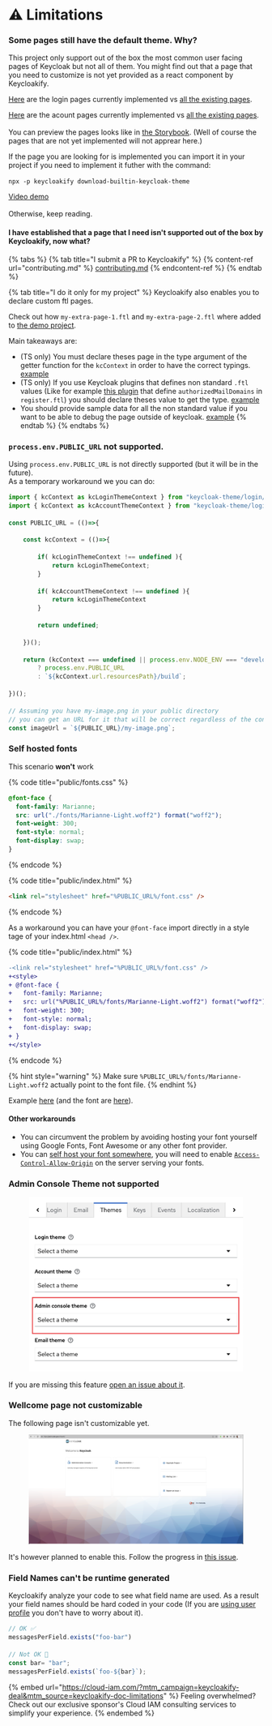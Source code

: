 # ⚠ Limitations

### Some pages still have the default theme. Why?

This project only support out of the box the most common user facing pages of Keycloak but not all of them. You might find out that a page that you need to customize is not yet provided as a react component by Keycloakify. &#x20;

[Here](https://github.com/InseeFrLab/keycloakify/tree/main/src/login/pages) are the login pages currently implemented vs [all the existing pages](https://github.com/keycloak/keycloak/tree/main/themes/src/main/resources/theme/base/login). &#x20;

[Here](https://github.com/InseeFrLab/keycloakify/tree/main/src/account/pages) are the acount pages currently implemented vs [all the existing pages](https://github.com/keycloak/keycloak/tree/21.1.2/themes/src/main/resources/theme/base/account).  \
\
You can preview the pages looks like in [the Storybook](https://storybook.keycloakify.dev/?path=/story/introduction--page). (Well of course the pages that are not yet implemented will not apprear here.) &#x20;

If the page you are looking for is implemented you can import it in your project if you need to implement it futher with the command:   &#x20;

`npx -p keycloakify download-builtin-keycloak-theme`&#x20;

[Video demo](https://user-images.githubusercontent.com/6702424/164304458-934b0e1d-9de7-4bb4-8a1c-e06a70b1636a.mov)  \
\
Otherwise, keep reading.

#### I have established that a page that I need isn't supported out of the box by Keycloakify, now what? &#x20;

{% tabs %}
{% tab title="I submit a PR to Keycloakify" %}
{% content-ref url="contributing.md" %}
[contributing.md](contributing.md)
{% endcontent-ref %}
{% endtab %}

{% tab title="I do it only for my project" %}
Keycloakify also enables you to declare custom ftl pages. &#x20;

Check out how `my-extra-page-1.ftl` and `my-extra-page-2.ftl` where added to [the demo project](https://github.com/garronej/keycloakify-demo-app/tree/look\_and\_feel). &#x20;

Main takeaways are:

* (TS only) You must declare theses page in the type argument of the getter function for the `kcContext` in order to have the correct typings. [example](https://github.com/garronej/keycloakify-demo-app/blob/4eb2a9f63e9823e653b2d439495bda55e5ecc134/src/KcApp/kcContext.ts#L16-L21)
* (TS only) If you use Keycloak plugins that defines non standard `.ftl` values (Like for example [this plugin](https://github.com/micedre/keycloak-mail-whitelisting) that define `authorizedMailDomains` in `register.ftl`) you should declare theses value to get the type. [example](https://github.com/garronej/keycloakify-demo-app/blob/4eb2a9f63e9823e653b2d439495bda55e5ecc134/src/KcApp/kcContext.ts#L6-L13)
* You should provide sample data for all the non standard value if you want to be able to debug the page outside of keycloak. [example](https://github.com/garronej/keycloakify-demo-app/blob/4eb2a9f63e9823e653b2d439495bda55e5ecc134/src/KcApp/kcContext.ts#L28-L43)
{% endtab %}
{% endtabs %}

### `process.env.PUBLIC_URL` not supported.

Using `process.env.PUBLIC_URL` is not directly supported (but it will be in the future).  \
As a temporary workaround we you can do: &#x20;

```typescript
import { kcContext as kcLoginThemeContext } from "keycloak-theme/login/kcContext";
import { kcContext as kcAccountThemeContext } from "keycloak-theme/login/kcContext";

const PUBLIC_URL = (()=>{

    const kcContext = (()=>{

        if( kcLoginThemeContext !== undefined ){
            return kcLoginThemeContext;
        }
        
        if( kcAccountThemeContext !== undefined ){
            return kcLoginThemeContext
        }

        return undefined;

    })();

    return (kcContext === undefined || process.env.NODE_ENV === "development")
        ? process.env.PUBLIC_URL
        : `${kcContext.url.resourcesPath}/build`;

})();

// Assuming you have my-image.png in your public directory 
// you can get an URL for it that will be correct regardless of the context with:  
const imageUrl = `${PUBLIC_URL}/my-image.png`;
```

### Self hosted fonts

This scenario **won't** work

{% code title="public/fonts.css" %}
```css
@font-face {
  font-family: Marianne;
  src: url("./fonts/Marianne-Light.woff2") format("woff2");
  font-weight: 300;
  font-style: normal;
  font-display: swap;
}
```
{% endcode %}

{% code title="public/index.html" %}
```html
<link rel="stylesheet" href="%PUBLIC_URL%/font.css" />
```
{% endcode %}

As a workaround you can have your `@font-face` import directly in a style tage of your index.html `<head />`.

{% code title="public/index.html" %}
```diff
-<link rel="stylesheet" href="%PUBLIC_URL%/font.css" />
+<style>
+ @font-face {
+   font-family: Marianne;
+   src: url("%PUBLIC_URL%/fonts/Marianne-Light.woff2") format("woff2");
+   font-weight: 300;
+   font-style: normal;
+   font-display: swap;
+ }
+</style>
```
{% endcode %}

{% hint style="warning" %}
Make sure `%PUBLIC_URL%/fonts/Marianne-Light.woff2` actually point to the font file.
{% endhint %}

Example [here](https://github.com/garronej/keycloakify-demo-app/blob/9aa2dbaec28a7786d6b2983c9a59d393dec1b2d6/public/index.html#L27-L73) (and the font are [here](https://github.com/garronej/keycloakify-demo-app/tree/main/public/fonts/WorkSans)).

#### Other workarounds

* You can circumvent the problem by avoiding hosting your font yourself using Google Fonts, Font Awesome  or any other font provider.
* You can [self host your font somewhere](https://github.com/garronej/keycloakify-demo-app/blob/2de8a9eb6f5de9c94f9cd3991faad0377e63268c/src/fonts.scss#L16), you will need to enable [`Access-Control-Allow-Origin`](https://github.com/garronej/keycloakify-demo-app/blob/2de8a9eb6f5de9c94f9cd3991faad0377e63268c/nginx.conf#L17-L19) on the server serving your fonts.

### Admin Console Theme not supported

<figure><img src=".gitbook/assets/Admin_console_theme_not_supported.png" alt=""><figcaption></figcaption></figure>

If you are missing this feature [open an issue about it](https://github.com/InseeFrLab/keycloakify/issues/new).

### Wellcome page not customizable

The following page isn't customizable yet.

<figure><img src=".gitbook/assets/image (10).png" alt="" width="563"><figcaption></figcaption></figure>

It's however planned to enable this. Follow the progress in [this issue](https://github.com/keycloakify/keycloakify/issues/148).

### Field Names can't be runtime generated

Keycloakify analyze your code to see what field name are used. As a result your field names should be hard coded in your code (If you are [using user profile](realtime-input-validation.md) you don't have to worry about it). &#x20;

```jsx
// OK ✅
messagesPerField.exists("foo-bar")

// Not OK 🛑
const bar= "bar";
messagesPerField.exists(`foo-${bar}`);
```

{% embed url="https://cloud-iam.com/?mtm_campaign=keycloakify-deal&mtm_source=keycloakify-doc-limitations" %}
Feeling overwhelmed? Check out our exclusive sponsor's Cloud IAM consulting services to simplify your experience.
{% endembed %}
